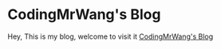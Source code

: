 # CodingMrWang's Blog

Hey, This is my blog, welcome to visit it [CodingMrWang's Blog](https://codingmrwang.github.io/)

